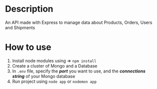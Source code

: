 # Description

An API made with Express to manage data about Products, Orders, Users and Shipments

# How to use

1. Install node modules using => `npm install`
2. Create a cluster of Mongo and a Database
3. In `.env` file, specify the **_port_** you want to use, and the **_connections string_** of your Mongo database
4. Run project using `node app` or `nodemon app`
